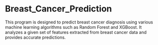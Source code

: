 # Breast_Cancer_Prediction
This program is designed to predict breast cancer diagnosis using various machine learning algorithms such as  Random Forest and XGBoost. It analyzes a given set of features extracted from breast cancer data and provides accurate predictions.
